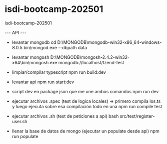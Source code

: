 # isdi-bootcamp-202501
isdi-bootcamp-202501

--- API ---

- levantar mongodb 
cd D:\MONGODB\mongodb-win32-x86_64-windows-8.0.5
bin\mongod.exe --dbpath data

- levantar mongosh
 D:\MONGODB\mongosh-2.4.2-win32-x64\bin\mongosh.exe mongodb://localhost/tzend-test

- limpiar/compilar typescript
npm run build:dev

- levantar api
npm run start:dev

- script dev en package json que me une ambos comandos
npm run dev

- ejecutar archivos .spec (test de logica locales) -> primero compila los.ts y luego ejecuta sobre esa compilación todo en una
npm run compile test

- ejecutar archivos .sh (test de peticiones a api)
bash src/test/register-user.sh

- llenar la base de datos de mongo (ejecutar un populate desde api)
npm run populate